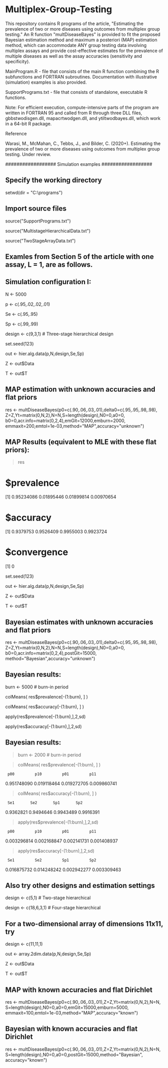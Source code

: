 # Multiplex-Group-Testing

This repository contains R programs of the article, "Estimating the prevalence of two or more diseases using outcomes from multiplex group testing." An R function "multDiseaseBayes" is provided to fit the proposed Bayesian estimation method and maximum a posteriori (MAP) estimation method, which can accommodate ANY group testing data involving multiplex assays and provide cost-effective estimates for the prevalence of multiple diseases as well as the assay accuracies (sensitivity and specificity). 

MainProgram.R - file that consists of the main R function combining the R subfunctions and FORTRAN subroutines. Documentation with illustrative (simulation) examples is also provided. 

SupportPrograms.txt - file that consists of standalone, executable R functions.

Note: For efficient execution, compute-intensive parts of the program are written in FORTRAN 95 and called from R through three DLL files, gbbstwodisgen.dll, mapacrtwodgen.dll, and ytiltwodbayes.dll, which work in a 64-bit R package. 


Reference

Warasi, M., McMahan, C., Tebbs, J., and Bilder, C. (2020+). Estimating the prevalence of two or more diseases using outcomes from multiplex group testing. Under review.


################## Simulation examples ##################

## Specify the working directory
setwd(dir = "C:\\programs")

## Import source files
source("SupportPrograms.txt")

source("MultistageHierarchicalData.txt")

source("TwoStageArrayData.txt")

## Examles from Section 5 of the article with one assay, L = 1, are as follows.

## Simulation configuration I:
N <- 5000

p <- c(.95,.02,.02,.01)

Se <- c(.95,.95)

Sp <- c(.99,.99)

design <- c(9,3,1)  # Three-stage hierarchical design

set.seed(123)

out <- hier.alg.data(p,N,design,Se,Sp)

Z <- out$Data

T <- out$T

## MAP estimation with unknown accuracies and flat priors
res <- multDiseaseBayes(p0=c(.90,.06,.03,.01),delta0=c(.95,.95,.98,.98),
                  Z=Z,Yt=matrix(0,N,2),N=N,S=length(design),N0=0,a0=0,
                  b0=0,acr.info=matrix(0,2,4),emGit=12000,emburn=2000,
	          emmaxit=200,emtol=1e-03,method="MAP",accuracy="unknown")

## MAP Results (equivalent to MLE with these flat priors):
> res

# $prevalence

[1] 0.95234086 0.01895446 0.01899814 0.00970654

# $accuracy

[1] 0.9379753 0.9526409 0.9955003 0.9923724

# $convergence

[1] 0


set.seed(123)

out <- hier.alg.data(p,N,design,Se,Sp)

Z <- out$Data

T <- out$T

## Bayesian estimates with unknown accuracies and flat priors
res <- multDiseaseBayes(p0=c(.90,.06,.03,.01),delta0=c(.95,.95,.98,.98),
                  Z=Z,Yt=matrix(0,N,2),N=N,S=length(design),N0=0,a0=0,
                  b0=0,acr.info=matrix(0,2,4),postGit=15000,
                  method="Bayesian",accuracy="unknown")

## Bayesian results:
burn <- 5000   # burn-in period

colMeans( res$prevalence[-(1:burn), ] )

colMeans( res$accuracy[-(1:burn), ] )

apply(res$prevalence[-(1:burn),],2,sd)

apply(res$accuracy[-(1:burn),],2,sd)

## Bayesian results:

> burn <- 2000   # burn-in period

> colMeans( res$prevalence[-(1:burn), ] )

     p00         p10         p01         p11 
     
0.951748090 0.019118464 0.019272705 0.009860741 

> colMeans( res$accuracy[-(1:burn), ] )

     Se1       Se2       Sp1       Sp2 
     
0.9362821 0.9494646 0.9943489 0.9916391 

> apply(res$prevalence[-(1:burn),],2,sd)

     p00         p10         p01         p11 
     
0.003296814 0.002168847 0.002141731 0.001408937 

> apply(res$accuracy[-(1:burn),],2,sd)

     Se1         Se2         Sp1         Sp2 
     
0.016875732 0.014248242 0.002942277 0.003309463 


## Also try other designs and estimation settings

design <- c(5,1)        # Two-stage hierarchical

design <- c(18,6,3,1)   # Four-stage hierarchical

## For a two-dimensional array of dimensions 11x11, try
design <- c(11,11,1)    

out <- array.2dim.data(p,N,design,Se,Sp)

Z <- out$Data

T <- out$T

## MAP with known accuracies and flat Dirichlet
res <- multDiseaseBayes(p0=c(.90,.06,.03,.01),Z=Z,Yt=matrix(0,N,2),N=N,
                  S=length(design),N0=0,a0=0,emGit=15000,emburn=5000,
	          emmaxit=100,emtol=1e-03,method="MAP",accuracy="known")

## Bayesian with known accuracies and flat Dirichlet
res <- multDiseaseBayes(p0=c(.90,.06,.03,.01),Z=Z,Yt=matrix(0,N,2),N=N,
                  S=length(design),N0=0,a0=0,postGit=15000,method="Bayesian",
                  accuracy="known")
